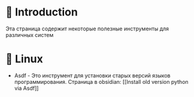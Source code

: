 # 📖 Introduction

Эта страница содержит некоторые полезные инструменты для различных систем

# 🐧 Linux

- Asdf - Это инструмент для установки старых версий языков программирования.
  Страница в obsidian: [[Install old version python via Asdf]]
  